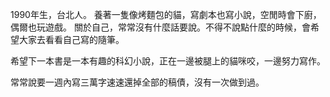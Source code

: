 
1990年生，台北人。
養著一隻像烤麵包的貓，寫劇本也寫小說，空閒時會下廚，偶爾也玩遊戲。
關於自己，常常沒有什麼話要說。不得不說點什麼的時候，會希望大家去看看自己寫的隨筆。

希望下一本書是一本有趣的科幻小說，正在一邊被腿上的貓咪咬，一邊努力寫作。

常常說要一週內寫三萬字速速還掉全部的稿債，沒有一次做到過。